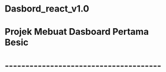# Dasbord_react_v1.0
# Projek Mebuat Dasboard Pertama Besic
# --------------------------------------